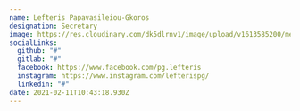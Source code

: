 ```yaml
---
name: Lefteris Papavasileiou-Gkoros
designation: Secretary
image: https://res.cloudinary.com/dk5dlrnv1/image/upload/v1613585200/members/lefteris_profile_p7zn5z.jpg
socialLinks:
  github: "#"
  gitlab: "#"
  facebook: https://www.facebook.com/pg.lefteris
  instagram: https://www.instagram.com/lefterispg/
  linkedin: "#"
date: 2021-02-11T10:43:18.930Z
---
```


